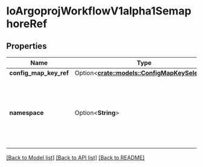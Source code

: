 # IoArgoprojWorkflowV1alpha1SemaphoreRef

## Properties

Name | Type | Description | Notes
------------ | ------------- | ------------- | -------------
**config_map_key_ref** | Option<[**crate::models::ConfigMapKeySelector**](ConfigMapKeySelector.md)> |  | [optional]
**namespace** | Option<**String**> | Namespace is the namespace of the configmap, default: [namespace of workflow] | [optional]

[[Back to Model list]](../README.md#documentation-for-models) [[Back to API list]](../README.md#documentation-for-api-endpoints) [[Back to README]](../README.md)


